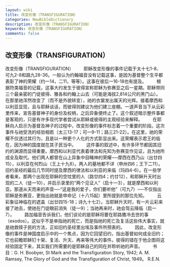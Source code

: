 ```yaml
---
layout: wiki
title: 改变形像（TRANSFIGURATION）
categories: NewBibleDictionary
description: 改变形像（TRANSFIGURATION）
keywords: 改变形像（TRANSFIGURATION）
comments: false
---
```


## 改变形像（TRANSFIGURATION）



改变形像（TRANSFIGURATION）
　　耶稣改变形像的事件记载于太十七1-8、可九2-8和路九28-36。一般认为约翰福音没有记载这事，是因为基督整个生平都表彰了神的荣耀（约一14，二11，等等）。这事在彼后一16-18也有提及。
　　根据符类福音的记载，这事大约发生于彼得宣称耶稣为弥赛亚之后一星期。耶稣带同三个最亲密的门徒彼得、雅各和约翰上山去（可能是海拔2,814公尺的黑门山）。在那里祂浑然改变了（而不是外貌转变），祂的衣裳发出属天的光辉。接着摩西和以利亚显现，且与耶稣谈话，而彼得则建议为他们建三座棚。一道声音当下从云彩里传来，宣告基督神子的身份及权柄，之后异象便终止了。这个叙述暗示整件事都是客观的，只是有许多现代学者尝试从耶稣或彼得的主观经验来解释。
　　在耶稣向人启示为基督及神子的过程中，改变形像的事件标志着一个重要的阶段。这次事件与祂受洗的经验相若（太三13-17；可一9-11；路三21-22）。在这里，祂的荣耀不仅透过其行为，且是以一种更个人化的方式彰显出来。这荣耀表示君王的临在，因为神的国度就在其子民当中。
　　这件事的叙述中，有许多环节都因其旧约的渊源而显得重要。摩西和以利亚代表着律法和先知为弥赛亚作见证，且为祂所成全及取代。他们两人都曾在山上异象中目睹神的荣耀──摩西在西乃山（出廿四15），以利亚在何烈山（王上十九8）。两人的墓地都不详（申卅四6；王下二11）。旧约圣经的最后几节同时提及摩西的律法和以利亚的来临（玛四4-6）。在一些学者看来，那两个出现在耶稣的空坟里的人（路廿四4；约廿12），和耶稣升天时出现的二人（徒一10），并启示录里的“两个见证人”（启十一3），就是摩西和以利亚。那道从天而来的声音──“这是我的爱子，你们要听他”（可九7）──不仅指出耶稣是弥赛亚，更指出祂就是申命记（十八15起）里所提到的那位先知。
　　云彩象征神临在的遮盖（出廿四15-18；诗九十七2）。当耶稣升天时，有一片云彩来接了祂去，使祂在门徒眼前消失（徒一9）；当祂再来时，祂会驾云降临（启一7）。
　　路加福音告诉我们，他们谈论的是耶稣将要在耶路撒冷去世的事（exodos）。这似乎不是单指祂的死亡，而是指祂的死亡及复活这些伟大事实，就是祂救赎子民的方法，正如旧约圣经里出埃及事件所预表的。
　　因此，改变形像的事件是神国度启示中的一个焦点，因为它回望旧约，指出基督如何成全旧约；它也前瞻耶稣钉十架、复活、升天、再来等伟大的事件。彼得的错在于他企图将这经验固定下来，其实我们所需要的是耶稣自己的同在并聆听祂的声音。
　　书目：G. H. Boobyer, St Mark and the Transfiguration Story,
1942; A. M. Ramsey, The Glory of God and
the Transfiguration of Christ, 1949。
R.E.N.




